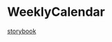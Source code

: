 # WeeklyCalendar

[storybook](http://react-sandbox-storybook.s3-website-ap-northeast-1.amazonaws.com/main/?path=/story/components-ui-components-weekly-calendar-index--default)

